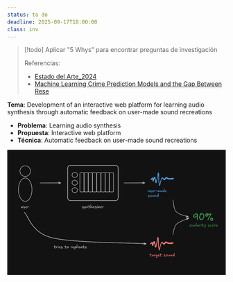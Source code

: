 ```yaml
---
status: to do
deadline: 2025-09-17T18:00:00
class: inv
---
```

> [!todo]
> Aplicar "5 Whys" para encontrar preguntas de investigación
> 
> Referencias:
> - [Estado del Arte_2024](../../source-material/lectures/pdf/Estado%20del%20Arte_2024.pdf)
> - [Machine Learning Crime Prediction Models and the Gap Between Rese](pdf/Machine%20Learning%20Crime%20Prediction%20Models%20and%20the%20Gap%20Between%20Rese.pdf)

**Tema**: Development of an interactive web platform for learning audio synthesis through automatic feedback on user-made sound recreations

- **Problema**: Learning audio synthesis
- **Propuesta**: Interactive web platform
- **Técnica**: Automatic feedback on user-made sound recreations

![](../../utilities/attachments/Pasted%20image%2020250910220409.png)
